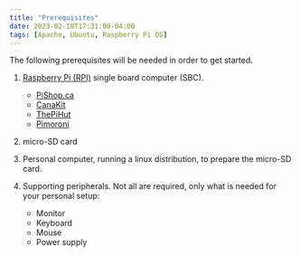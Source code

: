 ```yaml
---
title: "Prerequisites"
date: 2023-02-18T17:31:00-04:00
tags: [Apache, Ubuntu, Raspberry Pi OS]
---
```

The following prerequisites will be needed in order to get started.

1. [Raspberry Pi (RPI)](https://www.raspberrypi.com/) single board computer (SBC).

   - [PiShop.ca](https://www.pishop.ca/)
   - [CanaKit](https://www.canakit.com/)
   - [ThePiHut](https://thepihut.com/)
   - [Pimoroni](https://shop.pimoroni.com/)

1. micro-SD card

1. Personal computer, running a linux distribution, to prepare the micro-SD card. 

1. Supporting peripherals.  Not all are required, only what is needed for your personal setup:

   - Monitor
   - Keyboard
   - Mouse
   - Power supply